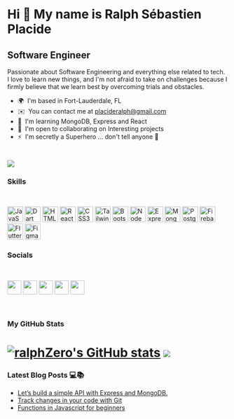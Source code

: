 Hi 👋 My name is Ralph Sébastien Placide 
========================================  

Software Engineer
-----------------  

Passionate about Software Engineering and everything else related to tech. I love to learn new things, and I'm not afraid to take on challenges because I firmly believe that we learn best by overcoming trials and obstacles.


* 🌍  I'm based in Fort-Lauderdale, FL 
* ✉️  You can contact me at [placideralph@gmail.com](mailto:placideralph@gmail.com) 
* 🧠  I'm learning MongoDB, Express and React 
* 🤝  I'm open to collaborating on Interesting projects 
* ⚡  I'm secretly a Superhero ... don't tell anyone 🤫

<a href="https://www.github.com/ralphZero" target="_blank" rel="noreferrer"><img src="https://img.shields.io/github/followers/ralphZero?logo=github&style=for-the-badge&color=0891b2&labelColor=1c1917" /></a>
===========================================

### Skills

<br>
<p align="left"> <a href="https://developer.mozilla.org/en-US/docs/Web/JavaScript" target="_blank" rel="noreferrer"><img src="https://raw.githubusercontent.com/danielcranney/readme-generator/main/public/icons/skills/javascript-colored.svg" width="36" height="36" alt="JavaScript" /></a> <a href="https://dart.dev/" target="_blank" rel="noreferrer"><img src="https://raw.githubusercontent.com/danielcranney/readme-generator/main/public/icons/skills/dart-colored.svg" width="36" height="36" alt="Dart" /></a> <a href="https://developer.mozilla.org/en-US/docs/Glossary/HTML5" target="_blank" rel="noreferrer"><img src="https://raw.githubusercontent.com/danielcranney/readme-generator/main/public/icons/skills/html5-colored.svg" width="36" height="36" alt="HTML5" /></a> <a href="https://reactjs.org/" target="_blank" rel="noreferrer"><img src="https://raw.githubusercontent.com/danielcranney/readme-generator/main/public/icons/skills/react-colored.svg" width="36" height="36" alt="React" /></a> <a href="https://www.w3.org/TR/CSS/#css" target="_blank" rel="noreferrer"><img src="https://raw.githubusercontent.com/danielcranney/readme-generator/main/public/icons/skills/css3-colored.svg" width="36" height="36" alt="CSS3" /></a> <a href="https://tailwindcss.com/" target="_blank" rel="noreferrer"><img src="https://raw.githubusercontent.com/danielcranney/readme-generator/main/public/icons/skills/tailwindcss-colored.svg" width="36" height="36" alt="TailwindCSS" /></a> <a href="https://getbootstrap.com/" target="_blank" rel="noreferrer"><img src="https://raw.githubusercontent.com/danielcranney/readme-generator/main/public/icons/skills/bootstrap-colored.svg" width="36" height="36" alt="Bootstrap" /></a> <a href="https://nodejs.org/en/" target="_blank" rel="noreferrer"><img src="https://raw.githubusercontent.com/danielcranney/readme-generator/main/public/icons/skills/nodejs-colored.svg" width="36" height="36" alt="NodeJS" /></a> <a href="https://expressjs.com/" target="_blank" rel="noreferrer"><img src="https://raw.githubusercontent.com/danielcranney/readme-generator/main/public/icons/skills/express-colored.svg" width="36" height="36" alt="Express" /></a> <a href="https://www.mongodb.com/" target="_blank" rel="noreferrer"><img src="https://raw.githubusercontent.com/danielcranney/readme-generator/main/public/icons/skills/mongodb-colored.svg" width="36" height="36" alt="MongoDB" /></a> <a href="https://www.postgresql.org/" target="_blank" rel="noreferrer"><img src="https://raw.githubusercontent.com/danielcranney/readme-generator/main/public/icons/skills/postgresql-colored.svg" width="36" height="36" alt="PostgreSQL" /></a> <a href="https://firebase.google.com/" target="_blank" rel="noreferrer"><img src="https://raw.githubusercontent.com/danielcranney/readme-generator/main/public/icons/skills/firebase-colored.svg" width="36" height="36" alt="Firebase" /></a> <a href="https://flutter.dev/" target="_blank" rel="noreferrer"><img src="https://raw.githubusercontent.com/danielcranney/readme-generator/main/public/icons/skills/flutter-colored.svg" width="36" height="36" alt="Flutter" /></a> <a href="https://www.figma.com/" target="_blank" rel="noreferrer"><img src="https://raw.githubusercontent.com/danielcranney/readme-generator/main/public/icons/skills/figma-colored.svg" width="36" height="36" alt="Figma" /></a> </p> 


### Socials 
<br>

<p align="left"> <a href="https://www.github.com/ralphZero" target="_blank" rel="noreferrer"><img src="https://raw.githubusercontent.com/danielcranney/readme-generator/main/public/icons/socials/github.svg" width="32" height="32" /></a> <a href="http://www.instagram.com/ralph.works/" target="_blank" rel="noreferrer"><img src="https://raw.githubusercontent.com/danielcranney/readme-generator/main/public/icons/socials/instagram.svg" width="32" height="32" /></a> <a href="https://www.linkedin.com/in/ralphplacide-1/" target="_blank" rel="noreferrer"><img src="https://raw.githubusercontent.com/danielcranney/readme-generator/main/public/icons/socials/linkedin.svg" width="32" height="32" /></a> <a href="http://www.medium.com/ralphuplacide" target="_blank" rel="noreferrer"><img src="https://raw.githubusercontent.com/danielcranney/readme-generator/main/public/icons/socials/medium.svg" width="32" height="32" /></a> <a href="https://www.stackoverflow.com/users/13251130/tgi-rxlph" target="_blank" rel="noreferrer"><img src="https://raw.githubusercontent.com/danielcranney/readme-generator/main/public/icons/socials/stackoverflow.svg" width="32" height="32" /></a>
</p>
<br>

### My GitHub Stats 

<a href="http://www.github.com/ralphZero"><img src="https://github-readme-stats.vercel.app/api?username=ralphZero&show_icons=true&hide=&count_private=true&title_color=facc15&text_color=ffffff&icon_color=facc15&bg_color=1c1917&hide_border=true&show_icons=true" alt="ralphZero's GitHub stats" /></a>
<a href="http://www.github.com/ralphZero"><img src="https://github-readme-streak-stats.herokuapp.com/?user=ralphZero&stroke=ffffff&background=1c1917&ring=facc15&fire=facc15&currStreakNum=ffffff&currStreakLabel=facc15&sideNums=ffffff&sideLabels=ffffff&dates=ffffff&hide_border=true" /></a>
=====================================
 
### Latest Blog Posts 💻📚
<!-- BLOG-POST-LIST:START -->
- [Let’s build a simple API with Express and MongoDB.](https://medium.com/@ralphplacide/lets-build-a-simple-api-with-express-and-mongodb-5e9aae53add0?source=rss-d003240f8487------2)
- [Track changes in your code with Git](https://medium.com/@ralphplacide/track-changes-in-your-code-with-git-3f245c1a1516?source=rss-d003240f8487------2)
- [Functions in Javascript for beginners](https://medium.com/@ralphplacide/functions-in-javascript-for-beginners-9a89c38a7b9d?source=rss-d003240f8487------2)
<!-- BLOG-POST-LIST:END -->
